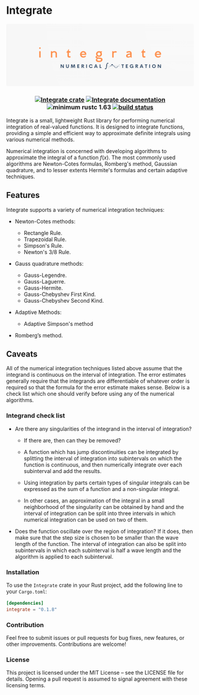 # Integrate

![Integrate Logo](./book/src/images/Integrate.png)

<h3 style="text-align:center;">

[![Integrate crate](https://img.shields.io/crates/v/integrate.svg)](https://crates.io/crates/integrate)
[![Integrate documentation](https://img.shields.io/docsrs/integrate/latest)](https://docs.rs/integrate)
![minimum rustc 1.63](https://img.shields.io/badge/rustc-1.63+-red.svg)
[![build status](https://github.com/mtantaoui/Integrate/actions/workflows/main.yml/badge.svg)](https://github.com/mtantaoui/Integrate/actions)

</h3>

Integrate is a small, lightweight Rust library for performing numerical integration of real-valued functions. It is designed to integrate functions, providing a simple and efficient way to approximate definite integrals using various numerical methods.

Numerical integration is concerned with developing algorithms to
approximate the integral of a function $f(x)$. The most commonly used algorithms
are Newton-Cotes formulas, Romberg's method, Gaussian quadrature, and to
lesser extents Hermite's formulas and certain adaptive techniques.

## Features

Integrate supports a variety of numerical integration techniques:

- Newton-Cotes methods:

  - Rectangle Rule.
  - Trapezoidal Rule.
  - Simpson's Rule.
  - Newton's 3/8 Rule.

- Gauss quadrature methods:

  - Gauss-Legendre.
  - Gauss-Laguerre.
  - Gauss-Hermite.
  - Gauss-Chebyshev First Kind.
  - Gauss-Chebyshev Second Kind.

- Adaptive Methods:

  - Adaptive Simpson's method

- Romberg’s method.

## Caveats

All of the numerical integration techniques listed above assume that
the integrand is continuous on the interval of integration. The error
estimates generally require that the integrands are differentiable of
whatever order is required so that the formula for the error estimate
makes sense. Below is a check list which one should verify before using
any of the numerical algorithms.

### Integrand check list

- Are there any singularities of the integrand in the interval of integration?

  - If there are, then can they be removed?

  - A function which has jump discontinuities can be integrated by splitting
    the interval of integration into subintervals on which the function is continuous,
    and then numerically integrate over each subinterval and add the results.

  - Using integration by parts certain types of singular integrals can be
    expressed as the sum of a function and a non-singular integral.

  - In other cases, an approximation of the integral in a small neighborhood of
    the singularity can be obtained by hand and the interval of integration can be
    split into three intervals in which numerical integration can be used on
    two of them.

- Does the function oscillate over the region of integration? If it does,
  then make sure that the step size is chosen to be smaller than the wave length
  of the function. The interval of integration can also be split into subintervals
  in which each subinterval is half a wave length and the algorithm is applied
  to each subinterval.

### Installation

To use the `Integrate` crate in your Rust project, add the following line to your `Cargo.toml`:

```toml
[dependencies]
integrate = "0.1.8"
```

### Contribution

Feel free to submit issues or pull requests for bug fixes, new features, or other improvements. Contributions are welcome!

### License

This project is licensed under the MIT License – see the LICENSE file for details. Opening a pull request is assumed to signal agreement with these licensing terms.
